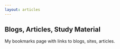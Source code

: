 ```yaml
---
layout: articles
---
```


## Blogs, Articles, Study Material

My bookmarks page with links to blogs, sites, articles.
